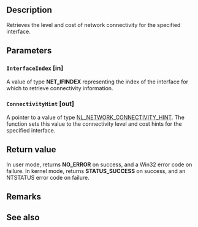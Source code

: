 ## Description

Retrieves the level and cost of network connectivity for the specified interface.

## Parameters

### `InterfaceIndex` [in]

A value of type **NET_IFINDEX** representing the index of the interface for which to retrieve connectivity information.

### `ConnectivityHint` [out]

A pointer to a value of type [NL_NETWORK_CONNECTIVITY_HINT](https://learn.microsoft.com/windows/win32/api/nldef/ns-nldef-nl_network_connectivity_hint). The function sets this value to the connectivity level and cost hints for the specified interface.

## Return value

In user mode, returns **NO_ERROR** on success, and a Win32 error code on failure. In kernel mode, returns **STATUS_SUCCESS** on success, and an NTSTATUS error code on failure.

## Remarks

## See also